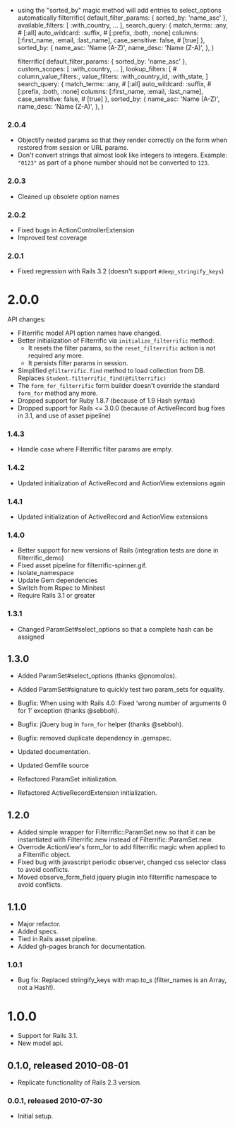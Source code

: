 * using the "sorted_by" magic method will add entries to select_options automatically
    filterrific(
      default_filter_params: { sorted_by: 'name_asc' },
      available_filters: [
        :with_country,
        ...
      ],
      search_query: {
        match_terms: :any, # [:all]
        auto_wildcard: :suffix, # [:prefix, :both, :none]
        columns: [:first_name, :email, :last_name],
        case_sensitive: false, # [true]
      },
      sorted_by: {
        name_asc: 'Name (A-Z)',
        name_desc: 'Name (Z-A)',
      },
    )

    filterrific(
      default_filter_params: { sorted_by: 'name_asc' },
      custom_scopes: [
        :with_country,
        ...
      ],
      lookup_filters: [ # column_value_filters:, value_filters:
        :with_country_id,
        :with_state,
      ]
      search_query: {
        match_terms: :any, # [:all]
        auto_wildcard: :suffix, # [:prefix, :both, :none]
        columns: [:first_name, :email, :last_name],
        case_sensitive: false, # [true]
      },
      sorted_by: {
        name_asc: 'Name (A-Z)',
        name_desc: 'Name (Z-A)',
      },
    )


### 2.0.4

* Objectify nested params so that they render correctly on the form when
  restored from session or URL params.
* Don't convert strings that almost look like integers to integers. Example:
  `"0123"` as part of a phone number should not be converted to `123`.



### 2.0.3

* Cleaned up obsolete option names



### 2.0.2

* Fixed bugs in ActionControllerExtension
* Improved test coverage



### 2.0.1

* Fixed regression with Rails 3.2 (doesn't support `#deep_stringify_keys`)



# 2.0.0

API changes:

* Filterrific model API option names have changed.
* Better initialization of Filterrific via `initialize_filterrific` method:
    * It resets the filter params, so the `reset_filterrific` action is not required any more.
    * It persists filter params in session.
* Simplified `@filterrific.find` method to load collection from DB.
  Replaces `Student.filterrific_find(@filterrific)`
* The `form_for_filterrific` form builder doesn't override the standard
  `form_for` method any more.
* Dropped support for Ruby 1.8.7 (because of 1.9 Hash syntax)
* Dropped support for Rails <= 3.0.0 (because of ActiveRecord
  bug fixes in 3.1, and use of asset pipeline)



### 1.4.3

* Handle case where Filterrific filter params are empty.



### 1.4.2

* Updated initialization of ActiveRecord and ActionView extensions again



### 1.4.1

* Updated initialization of ActiveRecord and ActionView extensions



### 1.4.0

* Better support for new versions of Rails (integration tests are done in filterrific_demo)
* Fixed asset pipeline for filterrific-spinner.gif.
* Isolate_namespace
* Update Gem dependencies
* Switch from Rspec to Minitest
* Require Rails 3.1 or greater



### 1.3.1

* Changed ParamSet#select_options so that a complete hash can be assigned



## 1.3.0

* Added ParamSet#select_options (thanks @pnomolos).
* Added ParamSet#signature to quickly test two param_sets for equality.
* Bugfix: When using with Rails 4.0: Fixed ‘wrong number of arguments 0 for 1’ exception (thanks @sebboh).
* Bugfix: jQuery bug in `form_for` helper (thanks @sebboh).
* Bugfix: removed duplicate dependency in .gemspec.

* Updated documentation.
* Updated Gemfile source
* Refactored ParamSet initialization.
* Refactored ActiveRecordExtension initialization.



## 1.2.0

* Added simple wrapper for Filterrific::ParamSet.new so that it can be
  instantiated with Filterrific.new instead of Filterrific::ParamSet.new.
* Overrode ActionView's form_for to add filterrific magic when applied to a
  Filterrific object.
* Fixed bug with javascript periodic observer, changed css selector class to
  avoid conflicts.
* Moved observe_form_field jquery plugin into filterrific namespace to avoid
  conflicts.



## 1.1.0

* Major refactor.
* Added specs.
* Tied in Rails asset pipeline.
* Added gh-pages branch for documentation.



### 1.0.1

* Bug fix: Replaced stringify_keys with map.to_s (filter_names is an Array, not a Hash!).



# 1.0.0

* Support for Rails 3.1.
* New model api.



## 0.1.0, released 2010-08-01

* Replicate functionality of Rails 2.3 version.



### 0.0.1, released 2010-07-30

* Initial setup.
